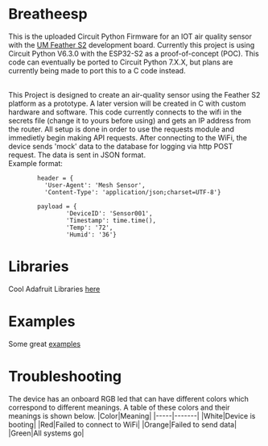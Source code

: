 # Breatheesp
This is the uploaded Circuit Python Firmware for an IOT air quality sensor with the [UM Feather S2](https://feathers2.io/) development board. Currently this project is using Circuit Python V6.3.0 with the ESP32-S2 as a proof-of-concept (POC). This code can eventually be ported to Circuit Python 7.X.X, but plans are currently being made to port this to a C code instead.
<BR>
  <BR>
    
This Project is designed to create an air-quality sensor using the Feather S2 platform as a prototype. A later version will be created in C with custom hardware and software. This code currently connects to the wifi in the secrets file (change it to yours before using) and gets an IP address from the router. All setup is done in order to use the requests module and immedietly begin making API requests. After connecting to the WiFi, the device sends 'mock' data to the database for logging via http POST request. The data is sent in JSON format.
<BR>
Example format:
<BR>
```
        header = {
          'User-Agent': 'Mesh Sensor',
          'Content-Type': 'application/json;charset=UTF-8'}

        payload = {
                'DeviceID': 'Sensor001',
                'Timestamp': time.time(),
                'Temp': '72',
                'Humid': '36'}
  ```
  
# Libraries
Cool Adafruit Libraries [here](https://github.com/adafruit/Adafruit_CircuitPython_Bundle/releases/tag/20211003)
# Examples
Some great [examples](https://learn.adafruit.com/adafruit-metro-esp32-s2/circuitpython-internet-test)
# Troubleshooting
  The device has an onboard RGB led that can have different colors which correspond to different meanings. A table of these colors and their meanings is shown below.
  |Color|Meaning|
  |-----|-------|
  |White|Device is booting|
  |Red|Failed to connect to WiFi|
  |Orange|Failed to send data|
  |Green|All systems go|
  
